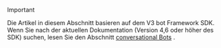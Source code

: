 > [!Important]
> Die Artikel in diesem Abschnitt basieren auf dem V3 bot Framework SDK. Wenn Sie nach der aktuellen Dokumentation (Version 4,6 oder höher des SDK) suchen, lesen Sie den Abschnitt [conversational Bots](~/bots/what-are-bots.md) .
